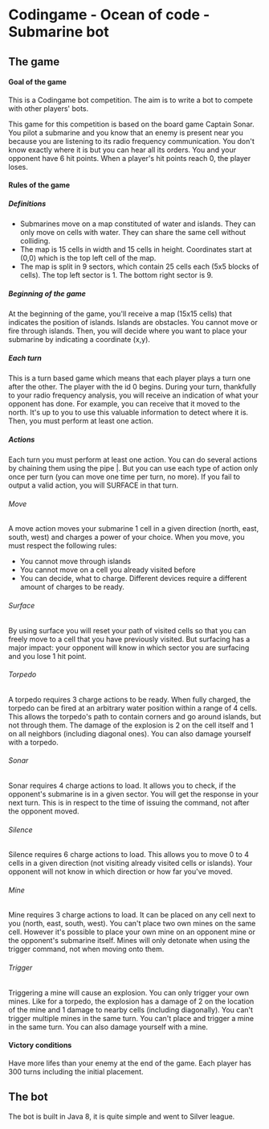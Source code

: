 # Codingame - Ocean of code - Submarine bot

## The game
#### Goal of the game
This is a Codingame bot competition. The aim is to write a bot to 
compete with other players' bots.  

This game for this competition is based on the board game Captain Sonar.
You pilot a submarine and you know that an enemy is present near you 
because you are listening to its radio frequency communication. 
You don't know exactly where it is but you can hear all its orders. 
You and your opponent have 6 hit points. When a player's hit 
points reach 0, the player loses.

#### Rules of the game
##### Definitions

* Submarines move on a map constituted of water and islands. 
They can only move on cells with water. They can share the 
same cell without colliding.
* The map is 15 cells in width and 15 cells in height. 
Coordinates start at (0,0) which is the top left cell of the map.
* The map is split in 9 sectors, which contain 25 cells each
 (5x5 blocks of cells). The top left sector is 1. The bottom
  right sector is 9.

##### Beginning of the game
At the beginning of the game, you'll receive a map (15x15 cells) that 
indicates the position of islands. Islands are obstacles. You cannot move 
or fire through islands. Then, you will decide where you want to 
place your submarine by indicating a coordinate (x,y).

##### Each turn
This is a turn based game which means that each player plays a turn one 
after the other. The player with the id 0 begins. During your turn, 
thankfully to your radio frequency analysis, you will receive an 
indication of what your opponent has done. For example, you can receive 
that it moved to the north. It's up to you to use this valuable 
information to detect where it is. Then, you must perform at least one action.

##### Actions

Each turn you must perform at least one action. You can do several 
actions by chaining them using the pipe |. But you can use each 
type of action only once per turn (you can move one time per turn, no more). 
If you fail to output a valid action, you will SURFACE in that turn.

###### Move

A move action moves your submarine 1 cell in a given direction 
(north, east, south, west) and charges a power of your choice. 
When you move, you must respect the following rules:

* You cannot move through islands
* You cannot move on a cell you already visited before
* You can decide, what to charge. Different devices require a different amount of charges to be ready.

###### Surface

By using surface you will reset your path of visited cells so that 
you can freely move to a cell that you have previously visited. 
But surfacing has a major impact: your opponent will know in which sector 
you are surfacing and you lose 1 hit point.

###### Torpedo

A torpedo requires 3 charge actions to be ready. When fully charged, 
the torpedo can be fired at an arbitrary water position within a range 
of 4 cells. This allows the torpedo's path to contain corners and 
go around islands, but not through them. The damage of the explosion 
is 2 on the cell itself and 1 on all neighbors (including diagonal ones). 
You can also damage yourself with a torpedo.

###### Sonar

Sonar requires 4 charge actions to load. It allows you to check, 
if the opponent's submarine is in a given sector. You will get 
the response in your next turn. This is in respect to the time 
of issuing the command, not after the opponent moved.

###### Silence

Silence requires 6 charge actions to load. This allows you to 
move 0 to 4 cells in a given direction (not visiting already 
visited cells or islands). Your opponent will not know in which 
direction or how far you've moved.

###### Mine

Mine requires 3 charge actions to load. It can be placed on any cell 
next to you (north, east, south, west). You can't place two own mines 
on the same cell. However it's possible to place your own mine on an 
opponent mine or the opponent's submarine itself. Mines will only 
detonate when using the trigger command, not when moving onto them.

###### Trigger

Triggering a mine will cause an explosion. You can only trigger your 
own mines. Like for a torpedo, the explosion has a damage of 2 on the 
location of the mine and 1 damage to nearby cells (including diagonally). 
You can't trigger multiple mines in the same turn. You can't place 
and trigger a mine in the same turn. You can also damage yourself with a mine.

#### Victory conditions

Have more lifes than your enemy at the end of the game. 
Each player has 300 turns including the initial placement.

## The bot

The bot is built in Java 8, it is quite simple and went to Silver league.